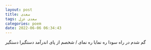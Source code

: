 ```yaml
---
layout: post
title: سعدی
tags: سعدی غزل
categories: poem
date: 2022-06-06 06:34:43
---
```


گم شدم در راه سودا ره نمایا ره نمای / شخصم از پای اندرآمد دستگیرا دستگیر

